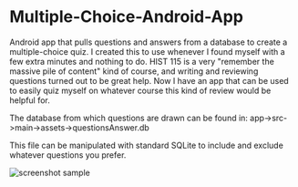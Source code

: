 # Multiple-Choice-Android-App
Android app that pulls questions and answers from a database to create a multiple-choice quiz. I created this to use whenever I found myself with a few extra minutes and nothing to do. HIST 115 is a very "remember the massive pile of content" kind of course, and writing and reviewing questions turned out to be great help. Now I have an app that can be used to easily quiz myself on whatever course this kind of review would be helpful for.

The database from which questions are drawn can be found in: app->src->main->assets->questionsAnswer.db

This file can be manipulated with standard SQLite to include and exclude whatever questions you prefer.

![screenshot sample](https://i.imgur.com/nTr1tPR.jpg)
